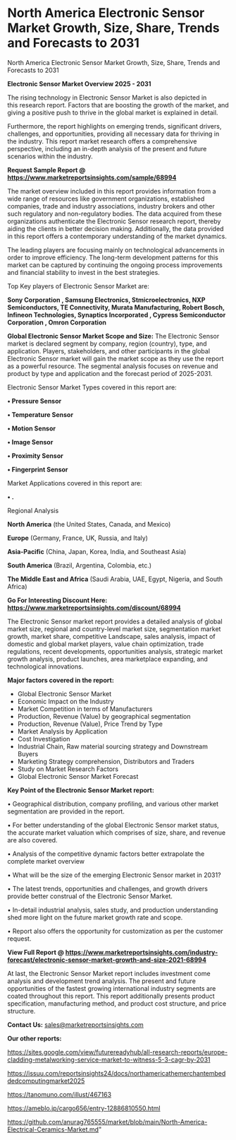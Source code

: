 # North America Electronic Sensor Market Growth, Size, Share, Trends and Forecasts to 2031
North America Electronic Sensor Market Growth, Size, Share, Trends and Forecasts to 2031

<Strong> Electronic Sensor Market Overview 2025 - 2031</strong>

The rising technology in Electronic Sensor Market is also depicted in this research report. Factors that are boosting the growth of the market, and giving a positive push to thrive in the global market is explained in detail.

Furthermore, the report highlights on emerging trends, significant drivers, challenges, and opportunities, providing all necessary data for thriving in the industry. This report market research offers a comprehensive perspective, including an in-depth analysis of the present and future scenarios within the industry.

<strong>Request Sample Report @ <a href=https://www.marketreportsinsights.com/sample/68994>https://www.marketreportsinsights.com/sample/68994</a></strong>

The market overview included in this report provides information from a wide range of resources like government organizations, established companies, trade and industry associations, industry brokers and other such regulatory and non-regulatory bodies. The data acquired from these organizations authenticate the Electronic Sensor research report, thereby aiding the clients in better decision making. Additionally, the data provided in this report offers a contemporary understanding of the market dynamics.

The leading players are focusing mainly on technological advancements in order to improve efficiency. The long-term development patterns for this market can be captured by continuing the ongoing process improvements and financial stability to invest in the best strategies.

Top Key players of Electronic Sensor Market are:

<strong>Sony Corporation , Samsung Electronics, Stmicroelectronics, NXP Semiconductors, TE Connectivity, Murata Manufacturing, Robert Bosch, Infineon Technologies, Synaptics Incorporated , Cypress Semiconductor Corporation , Omron Corporation</strong>

<strong><b>Global Electronic Sensor Market Scope and Size:</b></strong>
The Electronic Sensor market is declared segment by company, region (country), type, and application. Players, stakeholders, and other participants in the global Electronic Sensor market will gain the market scope as they use the report as a powerful resource. The segmental analysis focuses on revenue and product by type and application and the forecast period of 2025-2031.

Electronic Sensor Market Types covered in this report are:

<strong>• Pressure Sensor

• Temperature Sensor

• Motion Sensor

• Image Sensor

• Proximity Sensor

• Fingerprint Sensor</strong>

Market Applications covered in this report are:

<strong>• .</strong> 

Regional Analysis

<strong>North America</strong> (the United States, Canada, and Mexico)

<strong>Europe</strong> (Germany, France, UK, Russia, and Italy)

<strong>Asia-Pacific</strong> (China, Japan, Korea, India, and Southeast Asia)

<strong>South America</strong> (Brazil, Argentina, Colombia, etc.)

<strong>The Middle East and Africa</strong> (Saudi Arabia, UAE, Egypt, Nigeria, and South Africa)

<strong>Go For Interesting Discount Here: <a href=https://www.marketreportsinsights.com/discount/68994>https://www.marketreportsinsights.com/discount/68994</a></strong>

The Electronic Sensor market report provides a detailed analysis of global market size, regional and country-level market size, segmentation market growth, market share, competitive Landscape, sales analysis, impact of domestic and global market players, value chain optimization, trade regulations, recent developments, opportunities analysis, strategic market growth analysis, product launches, area marketplace expanding, and technological innovations.

<strong><b>Major factors covered in the report:</b></strong>
<ul>
  <li>Global Electronic Sensor Market </li>
  <li>Economic Impact on the Industry</li>
  <li>Market Competition in terms of Manufacturers</li>
  <li>Production, Revenue (Value) by geographical segmentation</li>
  <li>Production, Revenue (Value), Price Trend by Type</li>
  <li>Market Analysis by Application</li>
  <li>Cost Investigation</li>
  <li>Industrial Chain, Raw material sourcing strategy and Downstream Buyers</li>
  <li>Marketing Strategy comprehension, Distributors and Traders</li>
  <li>Study on Market Research Factors</li>
  <li>Global Electronic Sensor Market Forecast</li>
</ul>

<strong><b>Key Point of the Electronic Sensor Market report:</b></strong>

• Geographical distribution, company profiling, and various other market segmentation are provided in the report.

• For better understanding of the global Electronic Sensor market status, the accurate market valuation which comprises of size, share, and revenue are also covered.

• Analysis of the competitive dynamic factors better extrapolate the complete market overview

• What will be the size of the emerging Electronic Sensor market in 2031?

• The latest trends, opportunities and challenges, and growth drivers provide better construal of the Electronic Sensor Market.

• In-detail industrial analysis, sales study, and production understanding shed more light on the future market growth rate and scope.

• Report also offers the opportunity for customization as per the customer request.

<strong><b>View Full Report @ <a href=https://www.marketreportsinsights.com/industry-forecast/electronic-sensor-market-growth-and-size-2021-68994>https://www.marketreportsinsights.com/industry-forecast/electronic-sensor-market-growth-and-size-2021-68994</a></b></strong>


At last, the Electronic Sensor Market report includes investment come analysis and development trend analysis. The present and future opportunities of the fastest growing international industry segments are coated throughout this report. This report additionally presents product specification, manufacturing method, and product cost structure, and price structure.

<strong>Contact Us:</strong>
sales@marketreportsinsights.com

<strong>Our other reports:</strong>

<a href=https://sites.google.com/view/futurereadyhub/all-research-reports/europe-cladding-metalworking-service-market-to-witness-5-3-cagr-by-2031>https://sites.google.com/view/futurereadyhub/all-research-reports/europe-cladding-metalworking-service-market-to-witness-5-3-cagr-by-2031</a>

<a href=https://issuu.com/reportsinsights24/docs/northamericathemerchantembeddedcomputingmarket2025>https://issuu.com/reportsinsights24/docs/northamericathemerchantembeddedcomputingmarket2025</a>

<a href=https://tanomuno.com/illust/467163>https://tanomuno.com/illust/467163</a>

<a href=https://ameblo.jp/cargo656/entry-12886810550.html>https://ameblo.jp/cargo656/entry-12886810550.html</a>

<a href=https://github.com/anurag765555/market/blob/main/North-America-Electrical-Ceramics-Market.md>https://github.com/anurag765555/market/blob/main/North-America-Electrical-Ceramics-Market.md</a>"
